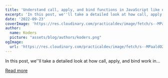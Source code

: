 ```yaml
---
title: 'Understand call, apply, and bind functions in JavaScript like never before.'
excerpt: 'In this post, we''ll take a detailed look at how call, apply, and bind work in...'
date: '2022-09-23'
coverImage: 'https://res.cloudinary.com/practicaldev/image/fetch/s--MPaaldO2--/c_imagga_scale,f_auto,fl_progressive,h_420,q_auto,w_1000/https://dev-to-uploads.s3.amazonaws.com/uploads/articles/5yeov0nnmgoftl5de7nw.png'
author:
  name: Koders
  picture: "assets/blog/authors/koders.png"
ogImage:
  url: 'https://res.cloudinary.com/practicaldev/image/fetch/s--MPaaldO2--/c_imagga_scale,f_auto,fl_progressive,h_420,q_auto,w_1000/https://dev-to-uploads.s3.amazonaws.com/uploads/articles/5yeov0nnmgoftl5de7nw.png'
---
```


In this post, we''ll take a detailed look at how call, apply, and bind work in...

[Read more](https://dev.to/swastikyadav/understand-call-apply-and-bind-functions-in-javascript-like-never-before-575e)
